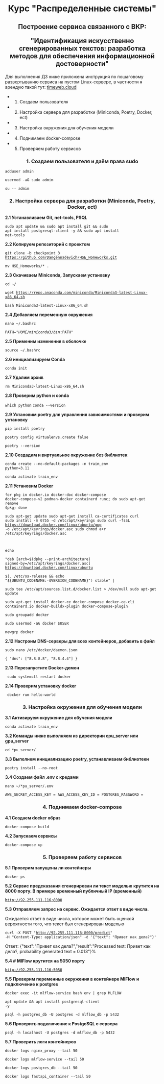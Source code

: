 <h1 align="center">Курс "Распределенные системы"</h1>

<h2 align="center">Построение сервиcа связанного с ВКР: 

"Идентификация искусственно сгенерированных текстов: разработка методов для обеспечения информационной достоверности"</h2>

Для выполнения ДЗ ниже приложена инструкция по пошаговому развертыванию сервиса на пустом Linux-сервере, в частности я арендую такой тут: <a href="https://timeweb.cloud" target="_blank">timeweb.cloud</a>  

* 1) Создаем пользователя
* 2) Настройка сервера для разработки (Miniconda, Poetry, Docker, ect)
* 3) Настройка окружения для обучения модели
* 4) Поднимаем docker-compose
* 5) Проверяем работу сервисов


<h3 align="center">1. Создаем пользователя и даём права sudo</h3>

<code>adduser admin</code>

<code>usermod -aG sudo admin</code>

<code>su -- admin</code>


<h3 align="center">2. Настройка сервера для разработки (Miniconda, Poetry, Docker, ect)</h3>

<b>2.1 Устанавливаем Git, net-tools, PSQL</b>

<code>sudo apt update && sudo apt install git && sudo apt install postgresql-client -y && sudo apt install net-tools</code>

<b>2.2 Копируем репозиторий с проектом</b>

<code>git clone -b checkpoint_3 https://github.com/Dangennadevich/HSE_Homeworks.git </code>

<code>mv HSE_Homeworks/* .</code>

<b>2.3 Скачиваем Miniconda, Запускаем установку</b>

<code>cd ~/</code>

<code>wget https://repo.anaconda.com/miniconda/Miniconda3-latest-Linux-x86_64.sh</code>

<code>bash Miniconda3-latest-Linux-x86_64.sh</code>

<b>2.4 Добавляем переменную окружения </b>

<code>nano ~/.bashrc</code>

<code>PATH="$HOME/miniconda3/bin:$PATH" </code>

<b>2.5 Применим изменения в оболочке </b>

<code>source ~/.bashrc </code>

<b>2.6 инициализируем Conda  </b>

<code>conda init </code>

<b>2.7 Удалим архив  </b>

<code>rm Miniconda3-latest-Linux-x86_64.sh </code>

<b>2.8 Проверим python и conda  </b>

<code>which python</code>
<code>conda --version</code>

<b>2.9 Установим poetry для управления зависимостями и проверим установку  </b>

<code>pip install poetry</code>

<code>poetry config virtualenvs.create false</code>

<code>poetry --version</code>

<b>2.10 Создадим и виртуальное окружение без библиотек  </b>

<code>conda create --no-default-packages -n train_env python=3.11</code>

<code>conda activate train_env</code>

<b>2.11 Установим Docker  </b>

<code>for pkg in docker.io docker-doc docker-compose docker-compose-v2 podman-docker containerd runc; do sudo apt-get remove $pkg; done</code>

<code>sudo apt-get update
sudo apt-get install ca-certificates curl
sudo install -m 0755 -d /etc/apt/keyrings
sudo curl -fsSL https://download.docker.com/linux/ubuntu/gpg -o /etc/apt/keyrings/docker.asc
sudo chmod a+r /etc/apt/keyrings/docker.asc

echo \
  "deb [arch=$(dpkg --print-architecture) signed-by=/etc/apt/keyrings/docker.asc] https://download.docker.com/linux/ubuntu \
  $(. /etc/os-release && echo "${UBUNTU_CODENAME:-$VERSION_CODENAME}") stable" | \
  sudo tee /etc/apt/sources.list.d/docker.list > /dev/null
sudo apt-get update</code>

<code>sudo apt-get install docker-ce docker-compose docker-ce-cli containerd.io docker-buildx-plugin docker-compose-plugin</code>

<code>sudo groupadd docker</code>

<code>sudo usermod -aG docker $USER</code>

<code>newgrp docker</code>

<b>2.12 Настроим DNS-серверы для всех контейнеров, добавить в файл </b>

<code>sudo nano /etc/docker/daemon.json</code>

<code>{
  "dns": ["8.8.8.8", "8.8.4.4"]
}</code>

<b>2.13 Перезапустите Docker-демон  </b>

<code> sudo systemctl restart docker </code>

<b>2.14 Проверим установку docker </b>

<code> docker run hello-world </code>


<h3 align="center">3. Настройка окружения для обучения модели </h3>

<b>3.1 Активируем окружение для обучения модели </b>

<code>conda activate train_env </code> 

<b>3.2 Команды ниже выполняем из директории cpu_server или gpu_server </b>

<code>cd *pu_server/ </code> 

<b>3.3 Выполнем инициализацию poetry, устанавливаем библиотеки</b>

<code>poetry install --no-root </code> 

<b>3.4 Создаем файл .env с кредами </b>

<code>nano ~/*pu_server/.env</code>

<code>AWS_SECRET_ACCESS_KEY = 
AWS_ACCESS_KEY_ID = 
POSTGRES_PASSWORD =
</code> 


<h3 align="center">4. Поднимаем docker-compose </h3>

<b>4.1 Создаем docker образ </b>

<code>docker-compose build </code> 

<b>4.2 Запускаем сервисы  </b>

<code>docker-compose up </code> 


<h3 align="center">5. Проверяем работу сервисов </h3>

<b>5.1 Проверим запущены ли контейнеры</b>

<code>docker ps </code> 

<b>5.2 Сервис предсказания сгенерирован ли текст моделью крутится на 8000 порту. В примере временный публичный IP (временный)</b>

<code>http://92.255.111.116:8000</code> 

<b>5.3 Отправляем запрос на сервис. Ожидается ответ в виде числа.</b>

Ожидается ответ в виде числа, которое может быть оценкой вероятности того, что текст был сгенерирован моделью

<code>curl -X POST "http://92.255.111.116:8000/predict" -H "Content-Type: application/json" -d '{"text": "Привет как дела?"}' </code> 

Ответ: {"text":"Привет как дела?","result":"Processed text: Привет как дела?, probability generated text = 0.013"}% 

<b>5.4 # MlFlow крутится на 5050 порту</b>

<code>http://92.255.111.116:5050</code> 

<b>5.5 Проверим переменные окружения в контейнере MlFlow и подключение к postgres</b>

<code>docker exec -it mlflow-service bash
env | grep MLFLOW </code> 

<code>apt update && apt install postgresql-client -y</code> 

<code>psql -h postgres_db -U postgres -d mlflow_db -p 5432</code> 

<b>5.6 Проверить подключение к PostgeSQL с сервера</b>

<code>psql -h localhost -U postgres -d mlflow_db -p 5432 </code> 

<b>5.7 Проверить логи контейнеров</b>

<code>docker logs nginx_proxy --tail 50</code> 

<code>docker logs mlflow-service --tail 50</code> 

<code>docker logs postgres_db --tail 50</code> 

<code>docker logs fastapi_container --tail 50</code> 